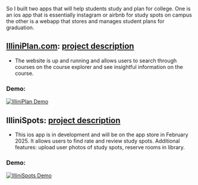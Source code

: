 So I built two apps that will help students study and plan for college. One is an ios app that is essentially instagram or airbnb for study spots on campus the other is a webapp that stores and manages student plans for graduation.

## [IlliniPlan.com](https://illiniplan.com): [project description](https://www.aidanandrews.info/projects/illini-plan)

- The website is up and running and allows users to search through courses on the course explorer and see insightful information on the course.

### Demo:

[![IlliniPlan Demo](https://img.youtube.com/vi/_niGGKMig3s/0.jpg)](https://www.youtube.com/watch?v=_niGGKMig3s)

## IlliniSpots: [project description](https://www.aidanandrews.info/projects/illini-spots)

- This ios app is in development and will be on the app store in February 2025. It allows users to find rate and review study spots. Additional features: upload user photos of study spots, reserve rooms in library.

### Demo:

[![IlliniSpots Demo](https://img.youtube.com/vi/9nyc0nOVd4U/0.jpg)](https://www.youtube.com/watch?v=9nyc0nOVd4U)
